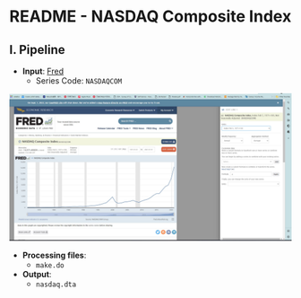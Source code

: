 # README - NASDAQ Composite Index

## I. Pipeline

* **Input**: [Fred](https://fred.stlouisfed.org/series/NASDAQCOM)
    * Series Code: `NASDAQCOM`

<img src="README.assets/data%20source.jpg" alt="data source" style="zoom:50%;" />

* **Processing files**:
    * `make.do`
* **Output**: 
    * `nasdaq.dta`
